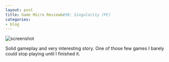 ```yaml
---
layout: post
title: Game Micro Review&#58; Singularity (PC)
categories:
- blog
---
```


![screenshot](/images/my-image.jpg)

Solid gameplay and very interesting story. One of those few games I barely could stop playing until I finished it.

